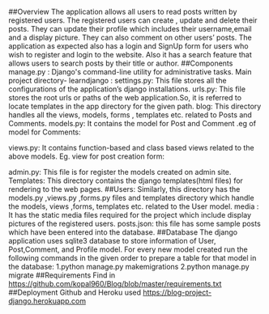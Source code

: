 ##Overview
The application allows all users to  read posts written by registered users. The registered users can create , update and delete their posts. They can update their profile which includes their username,email and a display picture. They can also comment on other users’ posts. The application as expected also has a login and SignUp form for users who wish to register and login to the website. Also it has a search feature that allows users to search posts by their title or author.
##Components
manage.py : Django's command-line utility for administrative tasks.
Main project directory- learndjango :
settings.py: This file stores all the configurations of the application’s django installations. 
urls.py: This file stores the root urls or paths of the web application.So, it is referred to locate templates in the app directory for the given path.
blog: This directory handles all the views, models, forms , templates etc. related to Posts and Comments.
models.py: It contains the model for Post and Comment .eg of model for Comments:

views.py:  It contains function-based and class based views related to the above models. Eg. view for post creation form:
		
admin.py: This file is for register the models created on admin site.
Templates: This directory contains the django templates(html files) for rendering to the web pages.
##Users: Similarly, this directory  has the models.py ,views.py ,forms.py files and templates directory which handle the models, views ,forms, templates etc. related to the User model.
media : It has the static media files required for the project which include display pictures of the registered users.
posts.json: this file has some sample posts which have been entered into the database.
##Database 
The django application uses sqlite3 database to store information of User, Post,Comment, and Profile model.
For every new model created run the following commands in the given order to prepare a table for that model in the database:
1.python manage.py makemigrations
2.python manage.py migrate
##Requirements
Find in https://github.com/kopal960/Blog/blob/master/requirements.txt
##Deployment
Github and Heroku used
https://blog-project-django.herokuapp.com
